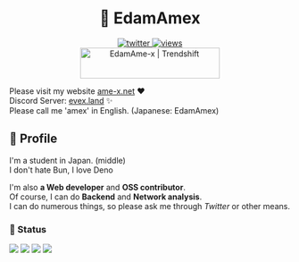 <h1 align="center">🚀 EdamAmex</h1>  
<div align="center">
  <a href="https://twitter.com/amex2189">
      <img src="https://img.shields.io/twitter/follow/amex2189?style=social" alt="twitter" />
      <img src="https://komarev.com/ghpvc/?username=EdamAme-x&color=lightgrey" alt="views" />
  </a>
</div>

<div align="center">

<div style="text-align: center;">
  <table style="margin: 0 auto;">
          <a href="/" target="_blank"><img src="https://trendshift.io/api/badge/developers/6698" alt="EdamAme-x | Trendshift" style="width: 250px; height: 55px;" width="250" height="55"/></a>
  </table>
</div>

</div>

Please visit my website [ame-x.net](https://ame-x.net) ❤  
Discord Server: [evex.land](https://evex.land) ✨  
Please call me 'amex' in English. (Japanese: EdamAmex)

## 📇 Profile
I'm a student in Japan. (middle)  
I don't hate Bun, I love Deno

I'm also **a Web developer** and **OSS contributor**.  
Of course, I can do **Backend** and **Network analysis**.  
I can do numerous things, so please ask me through *Twitter* or other means.   

### 🚦 Status

![](http://github-profile-summary-cards.vercel.app/api/cards/most-commit-language?username=EdamAme-x&theme=2077)
![](http://github-profile-summary-cards.vercel.app/api/cards/repos-per-language?username=EdamAme-x&theme=aura_dark)
![](http://github-profile-summary-cards.vercel.app/api/cards/productive-time?username=EdamAme-x&theme=aura_dark&utcOffset=8)
![](http://github-profile-summary-cards.vercel.app/api/cards/stats?username=EdamAme-x&theme=2077)

